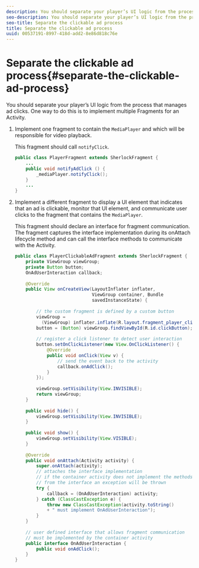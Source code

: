 ```yaml
---
description: You should separate your player’s UI logic from the process that manages ad clicks. One way to do this is to implement multiple Fragments for an Activity.
seo-description: You should separate your player’s UI logic from the process that manages ad clicks. One way to do this is to implement multiple Fragments for an Activity.
seo-title: Separate the clickable ad process
title: Separate the clickable ad process
uuid: 00537191-8997-418d-add2-8e86d818c76e
---
```


# Separate the clickable ad process{#separate-the-clickable-ad-process}

You should separate your player’s UI logic from the process that manages ad clicks. One way to do this is to implement multiple Fragments for an Activity.

1. Implement one fragment to contain the `MediaPlayer` and which will be responsible for video playback.

   This fragment should call `notifyClick`. 

   ```java
   public class PlayerFragment extends SherlockFragment { 
       ... 
       public void notifyAdClick () { 
           _mediaPlayer.notifyClick(); 
       } 
       ... 
   } 
   
   ```

1. Implement a different fragment to display a UI element that indicates that an ad is clickable, monitor that UI element, and communicate user clicks to the fragment that contains the `MediaPlayer`.

   This fragment should declare an interface for fragment communication. The fragment captures the interface implementation during its onAttach lifecycle method and can call the interface methods to communicate with the Activity.

   ```java
   public class PlayerClickableAdFragment extends SherlockFragment { 
       private ViewGroup viewGroup; 
       private Button button; 
       OnAdUserInteraction callback; 
    
       @Override 
       public View onCreateView(LayoutInflater inflater,  
                                ViewGroup container, Bundle 
                                savedInstanceState) { 
    
           // the custom fragment is defined by a custom button 
           viewGroup =  
             (ViewGroup) inflater.inflate(R.layout.fragment_player_clickable_ad, container, false); 
           button = (Button) viewGroup.findViewById(R.id.clickButton); 
    
           // register a click listener to detect user interaction 
           button.setOnClickListener(new View.OnClickListener() { 
               @Override 
               public void onClick(View v) { 
                   // send the event back to the activity 
                   callback.onAdClick(); 
               } 
           }); 
    
           viewGroup.setVisibility(View.INVISIBLE); 
           return viewGroup; 
       } 
    
       public void hide() { 
           viewGroup.setVisibility(View.INVISIBLE); 
       } 
    
       public void show() { 
           viewGroup.setVisibility(View.VISIBLE);  
       } 
    
       @Override 
       public void onAttach(Activity activity) { 
           super.onAttach(activity); 
           // attaches the interface implementation 
           // if the container activity does not implement the methods  
           // from the interface an exception will be thrown 
           try { 
               callback = (OnAdUserInteraction) activity; 
           } catch (ClassCastException e) { 
               throw new ClassCastException(activity.toString() 
               + " must implement OnAdUserInteraction"); 
           }  
       } 
    
       // user defined interface that allows fragment communication 
       // must be implemented by the container activity 
       public interface OnAdUserInteraction { 
           public void onAdClick(); 
       } 
   } 
   
   ```

